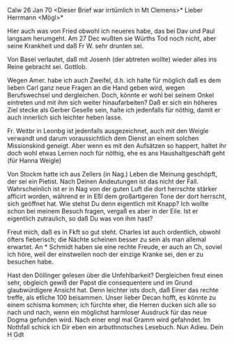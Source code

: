  Calw 26 Jan 70
 <Dieser Brief war irrtümlich in Mt Clemens>*
Lieber Herrmann <Mögl>*

Hier auch was von Fried obwohl ich neueres habe, das bei Dav und Paul langsam herumgeht. Am 27 Dec wußten sie Würths Tod noch nicht, aber seine Krankheit und daß Fr W. sehr drunten sei.

Von Basel verlautet, daß mit Josenh (der abtreten wollte) wieder alles ins Reine gebracht sei. Gottlob.

Wegen Amer. habe ich auch Zweifel, d.h. ich halte für möglich daß es dem lieben Carl ganz neue Fragen an die Hand geben wird, wegen Berufswechsel und dergleichen. Doch, könnte er wohl bei seinem Onkel eintreten und mit ihm sich weiter hinaufarbeiten? Daß er sich ein höheres Ziel stecke als Gerber Geselle sein, halte ich jedenfalls für nöthig, damit er auch innerlich sich leichter heben lasse.

Fr. Weitbr in Leonbg ist jedenfalls ausgezeichnet, auch mit den Weigle verwandt und darum voraussichtlich dem Dienst an einem solchen Missionskind geneigt. Aber wenn es mit den Aufsätzen so happert, haltet ihr doch wohl etwas Lernen noch für nöthig, ehe es ans Haushaltgeschäft geht (für Hanna Weigle)

Von Stockm hatte ich aus Zellers (in Nag.) Leben die Meinung geschöpft, der sei ein Pietist. Nach Deinen Andeutungen ist das nicht der Fall. Wahrscheinlich ist er in Nag von der guten Luft die dort herrschte stärker afficirt worden, während er in Eßl dem großartigeren Tone der dort herrscht, sich geöffnet hat. Wie stehst Du denn eigentlich mit Knapp? Ich wollte schon bei meinem Besuch fragen, vergaß es aber in der Eile. Ist er eigentlich zutraulich, so daß Du was von ihm hast?

Freut mich, daß es in Fkft so gut steht. Charles ist auch ordentlich, obwohl öfters fieberisch; die Nächte scheinen besser zu sein als man allemal erwartet. An <Helfer>* Schmidt haben sie eine rechte Freude, er auch an Ch, soviel ich höre, weil der einstweilen noch der einzige Kranke sei, den er zu besuchen habe.

Hast den Döllinger gelesen über die Unfehlbarkeit? Dergleichen freut einen sehr, obgleich gewiß der Papst die consequentere und im Grund glaubwürdigere Ansicht hat. Denn leichter ists doch, daß Einer das rechte treffe, als etliche 100 beisammen. Unser lieber Decan hofft, es könnte zu einem schisma kommen; ich fürchte eher, die Herren ducken sich alle so nach und nach, wenn ein möglichst harmloser Ausdruck für das neue Dogma gefunden wird. 
Nach einer engl mal Gramm wird gefahndet. Im Nothfall schick ich Dir eben ein arbuthnotsches Lesebuch. Nun Adieu.
 Dein H Gdt
